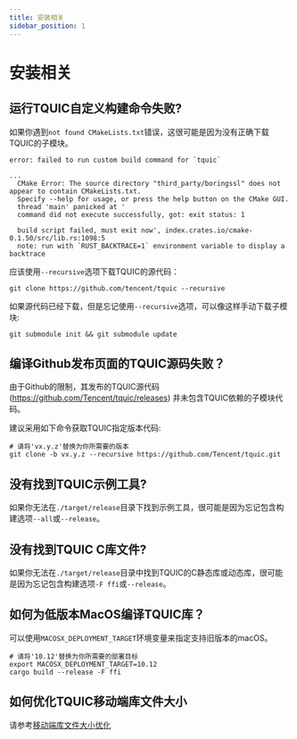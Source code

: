 ```yaml
---
title: 安装相关
sidebar_position: 1
---
```


# 安装相关

## 运行TQUIC自定义构建命令失败?

如果你遇到`not found CMakeLists.txt`错误，这很可能是因为没有正确下载TQUIC的子模块。

```
error: failed to run custom build command for `tquic`

...
  CMake Error: The source directory "third_party/boringssl" does not appear to contain CMakeLists.txt.
  Specify --help for usage, or press the help button on the CMake GUI.
  thread 'main' panicked at '
  command did not execute successfully, got: exit status: 1

  build script failed, must exit now', index.crates.io/cmake-0.1.50/src/lib.rs:1098:5
  note: run with `RUST_BACKTRACE=1` environment variable to display a backtrace
```

应该使用`--recursive`选项下载TQUIC的源代码：
```
git clone https://github.com/tencent/tquic --recursive
```

如果源代码已经下载，但是忘记使用`--recursive`选项，可以像这样手动下载子模块:
```
git submodule init && git submodule update
```


## 编译Github发布页面的TQUIC源码失败？

由于Github的限制，其发布的TQUIC源代码(https://github.com/Tencent/tquic/releases) 并未包含TQUIC依赖的子模块代码。

建议采用如下命令获取TQUIC指定版本代码:

```
# 请将'vx.y.z'替换为你所需要的版本
git clone -b vx.y.z --recursive https://github.com/Tencent/tquic.git
```


## 没有找到TQUIC示例工具?

如果你无法在`./target/release`目录下找到示例工具，很可能是因为忘记包含构建选项`--all`或`--release`。


## 没有找到TQUIC C库文件?

如果你无法在`./target/release`目录中找到TQUIC的C静态库或动态库，很可能是因为忘记包含构建选项`-F ffi`或`--release`。


## 如何为低版本MacOS编译TQUIC库？
可以使用`MACOSX_DEPLOYMENT_TARGET`环境变量来指定支持旧版本的macOS。

```
# 请将'10.12'替换为你所需要的部署目标
export MACOSX_DEPLOYMENT_TARGET=10.12
cargo build --release -F ffi
```

## 如何优化TQUIC移动端库文件大小

请参考[移动端库文件大小优化](../further_readings/minimizing_size/)

